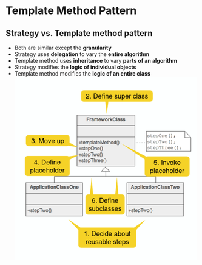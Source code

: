 # Template Method Pattern

## Strategy vs. Template method pattern

- Both are similar except the **granularity**
- Strategy uses **delegation** to vary the **entire algorithm**
- Template method uses **inheritance** to vary **parts of an algorithm**
- Strategy modifies the **logic of individual objects**
- Template method modifies the **logic of an entire class**
  ![template](assets/template.png)
